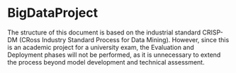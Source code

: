 # BigDataProject
The structure of this document is based on the industrial standard CRISP-DM (CRoss Industry Standard Process for Data Mining).  However, since this is an academic project for a university exam, the Evaluation and Deployment phases will not be performed, as it is unnecessary to extend the process beyond model development and technical assessment.
